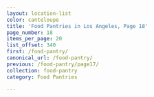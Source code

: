 ```yaml
---
layout: location-list
color: canteloupe
title: 'Food Pantries in Los Angeles, Page 18'
page_number: 18
items_per_page: 20
list_offset: 340
first: /food-pantry/
canonical_url: /food-pantry/
previous: /food-pantry/page17/
collection: food-pantry
category: Food Pantries

---
```

